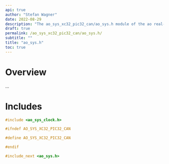 ```yaml
---
api: true
author: "Stefan Wagner"
date: 2022-08-29
description: "The ao_sys_xc32_pic32_can/ao_sys.h module of the ao real-time operating system."
draft: true
permalink: /ao_sys_xc32_pic32_can/ao_sys.h/ 
subtitle: ""
title: "ao_sys.h"
toc: true
---
```


# Overview

...

# Includes

```c
#include <ao_sys_clock.h>

#ifndef AO_SYS_XC32_PIC32_CAN

#define AO_SYS_XC32_PIC32_CAN

#endif

#include_next <ao_sys.h>

```
